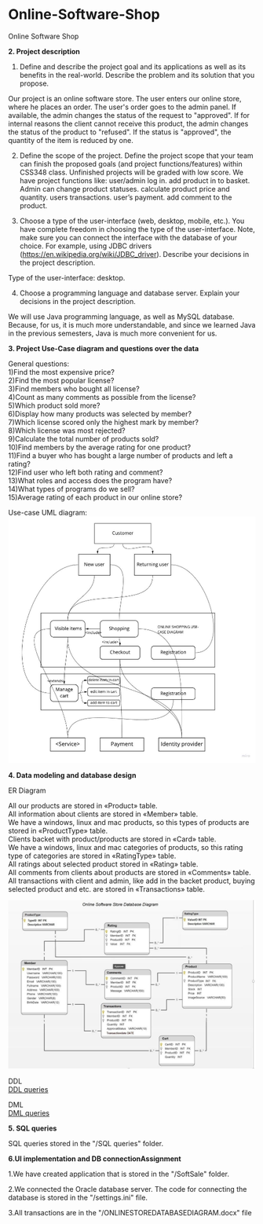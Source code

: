 # Online-Software-Shop
Online Software Shop

**2. Project description**

1) Define and describe the project goal and its applications as well as its benefits in the real-world. Describe the problem and its solution that you propose.

Our project is an online software store. The user enters our online store, where he places an order. The user's order goes to the admin panel. If available, the admin changes the status of the request to "approved". If for internal reasons the client cannot receive this product, the admin changes the status of the product to "refused". If the status is "approved", the quantity of the item is reduced by one.





2) Define the scope of the project. Define the project scope that your team can finish the proposed goals (and project functions/features) within CSS348 class. Unfinished projects will be graded with low score.
We have project functions like:
  user/admin log in.
  add product in to basket.
  Admin can change product statuses.
  calculate product price and quantity.
  users transactions.
  user’s payment.
  add comment to the product.




3) Choose a type of the user-interface (web, desktop, mobile, etc.). You have complete freedom in choosing the type of the user-interface. Note, make sure you can connect the interface with the database of your choice. For example, using JDBC drivers (https://en.wikipedia.org/wiki/JDBC_driver). Describe your decisions in the project description.

Type of the user-interface: desktop.


4) Choose a programming language and database server. Explain your decisions in the project 
description.

We will use Java programming language, as well as MySQL database. Because, for us, it is much more understandable, and since we learned Java in the previous semesters, Java is much more convenient for us.

**3. Project Use-Case diagram and questions over the data**

General questions:<br>
1)Find the most expensive price?<br>
2)Find the most popular license?<br>
3)Find members who bought all license?<br>
4)Сount as many comments as possible from the license?<br>
5)Which product sold more?<br>
6)Display how many products was selected by member?<br>
7)Which license scored only the highest mark by member?<br>
8)Which license was most rejected?<br>
9)Сalculate the total number of products sold?<br>
10)Find  members by the average rating for one product?<br>
11)Find a buyer who has bought a large number of products and left a rating?<br>
12)Find user who left both rating and comment?<br>
13)What roles and access does the program have?<br>
14)What types of programs do we sell?<br>
15)Average rating of each product in our online store?<br>

Use-case UML diagram:
![alt text](/UML.jpg)

**4. Data modeling and database design**

ER Diagram

All our products are stored in «Product» table.<br>
All information about clients are stored in «Member» table.<br>
We have a windows, linux and mac products, so this types of products are stored in «ProductType» table.<br>
Clients backet with product/products are stored in «Card» table.<br>
We have a windows, linux and mac categories of products, so this rating type of categories are stored in «RatingType» table.<br>
All ratings about selected product stored in «Rating» table.<br>
All comments from clients about products are stored in «Comments» table.<br>
All transactions with client and admin, like add in the backet product, buying selected product and etc. are stored in «Transactions» table.<br>

![alt text](/ERD.jpg)

DDL<br>
[DDL queries](/DDL.sql)

DML<br>
[DML queries](/DML.sql)

**5. SQL queries**

SQL queries stored in the "/SQL queries" folder.<br>


**6.UI implementation and DB connectionAssignment**

1.We have created application that is stored in the "/SoftSale" folder.

2.We connected the Oracle database server. The code for connecting the database is stored in the "/settings.ini" file.

3.All transactions are in the "/ONLINESTOREDATABASEDIAGRAM.docx" file


